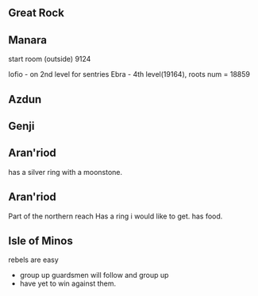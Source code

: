 Great Rock
---------------



Manara
---------------
start room (outside) 9124

Iofio - on 2nd level for sentries
Ebra - 4th level(19164), roots num = 18859



Azdun
---------------


Genji
---------------


Aran'riod
----------------
has a silver ring with a moonstone.


Aran'riod
--------------------------------
Part of the northern reach
Has a ring i would like to get.
has food.

Isle of Minos
--------------------------------
rebels are easy
- group up
guardsmen will follow and group up
- have yet to win against them.

